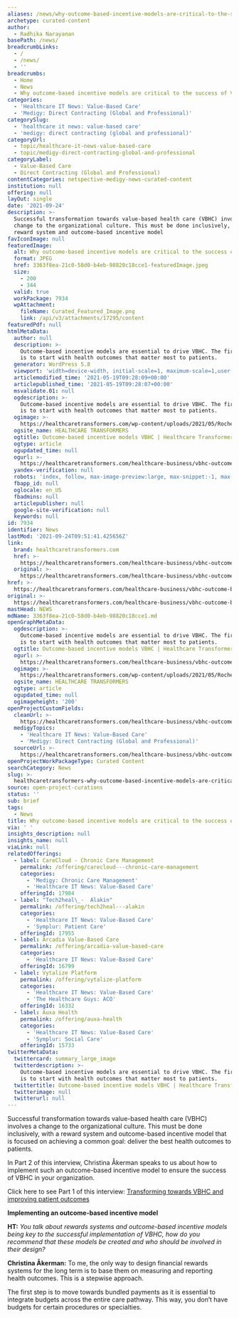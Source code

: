 ```yaml
---
aliases: /news/why-outcome-based-incentive-models-are-critical-to-the-success-of-vbhc
archetype: curated-content
author:
  - Radhika Narayanan
basePath: /news/
breadcrumbLinks:
  - /
  - /news/
  - ''
breadcrumbs:
  - Home
  - News
  - Why outcome-based incentive models are critical to the success of VBHC
categories:
  - 'Healthcare IT News: Value-Based Care'
  - 'Medigy: Direct Contracting (Global and Professional)'
categorySlug:
  - 'healthcare it news: value-based care'
  - 'medigy: direct contracting (global and professional)'
categoryUrl:
  - topic/healthcare-it-news-value-based-care
  - topic/medigy-direct-contracting-global-and-professional
categoryLabel:
  - Value-Based Care
  - Direct Contracting (Global and Professional)
contentCategories: netspective-medigy-news-curated-content
institution: null
offering: null
layOut: single
date: '2021-09-24'
description: >-
  Successful transformation towards value-based health care (VBHC) involves a
  change to the organizational culture. This must be done inclusively, with a
  reward system and outcome-based incentive model 
favIconImage: null
featuredImage:
  alt: Why outcome-based incentive models are critical to the success of VBHC
  format: JPEG
  href: 3363f8ea-21c0-58d0-b4eb-98820c18cce1-featuredImage.jpeg
  size:
    - 200
    - 344
  valid: true
  workPackage: 7934
  wpAttachment:
    fileName: Curated_Featured_Image.png
    link: /api/v3/attachments/17295/content
featuredPdf: null
htmlMetaData:
  author: null
  description: >-
    Outcome-based incentive models are essential to drive VBHC. The first step
    is to start with health outcomes that matter most to patients.
  generator: WordPress 5.8
  viewport: 'width=device-width, initial-scale=1, maximum-scale=1,user-scalable=0'
  articlemodified_time: '2021-05-19T09:28:09+00:00'
  articlepublished_time: '2021-05-19T09:28:07+00:00'
  msvalidate.01: null
  ogdescription: >-
    Outcome-based incentive models are essential to drive VBHC. The first step
    is to start with health outcomes that matter most to patients.
  ogimage: >-
    https://healthcaretransformers.com/wp-content/uploads/2021/05/Roche_Christina-Akerman-VBHC02_Part02Headerthumb.png
  ogsite_name: HEALTHCARE TRANSFORMERS
  ogtitle: Outcome-based incentive models VBHC | Healthcare Transformers
  ogtype: article
  ogupdated_time: null
  ogurl: >-
    https://healthcaretransformers.com/healthcare-business/vbhc-outcome-based-incentive-models/
  yandex-verification: null
  robots: 'index, follow, max-image-preview:large, max-snippet:-1, max-video-preview:-1'
  fbapp_id: null
  oglocale: en_US
  fbadmins: null
  articlepublisher: null
  google-site-verification: null
  keywords: null
id: 7934
identifier: News
lastMod: '2021-09-24T09:51:41.425656Z'
link:
  brand: healthcaretransformers.com
  href: >-
    https://healthcaretransformers.com/healthcare-business/vbhc-outcome-based-incentive-models/
  original: >-
    https://healthcaretransformers.com/healthcare-business/vbhc-outcome-based-incentive-models/
href: >-
  https://healthcaretransformers.com/healthcare-business/vbhc-outcome-based-incentive-models/
original: >-
  https://healthcaretransformers.com/healthcare-business/vbhc-outcome-based-incentive-models/
mastHead: NEWS
mdName: 3363f8ea-21c0-58d0-b4eb-98820c18cce1.md
openGraphMetaData:
  ogdescription: >-
    Outcome-based incentive models are essential to drive VBHC. The first step
    is to start with health outcomes that matter most to patients.
  ogtitle: Outcome-based incentive models VBHC | Healthcare Transformers
  ogurl: >-
    https://healthcaretransformers.com/healthcare-business/vbhc-outcome-based-incentive-models/
  ogimage: >-
    https://healthcaretransformers.com/wp-content/uploads/2021/05/Roche_Christina-Akerman-VBHC02_Part02Headerthumb.png
  ogsite_name: HEALTHCARE TRANSFORMERS
  ogtype: article
  ogupdated_time: null
  ogimageheight: '200'
openProjectCustomFields:
  cleanUrl: >-
    https://healthcaretransformers.com/healthcare-business/vbhc-outcome-based-incentive-models/
  medigyTopics:
    - 'Healthcare IT News: Value-Based Care'
    - 'Medigy: Direct Contracting (Global and Professional)'
  sourceUrl: >-
    https://healthcaretransformers.com/healthcare-business/vbhc-outcome-based-incentive-models/
openProjectWorkPackageType: Curated Content
searchCategory: News
slug: >-
  healthcaretransformers-why-outcome-based-incentive-models-are-critical-to-the-success-of-vbhc
source: open-project-curations
status: ''
sub: brief
tags:
  - News
title: Why outcome-based incentive models are critical to the success of VBHC
via: ' '
insights_description: null
insights_name: null
viaLink: null
relatedOfferings:
  - label: CareCloud - Chronic Care Management
    permalink: /offering/carecloud---chronic-care-management
    categories:
      - 'Medigy: Chronic Care Management'
      - 'Healthcare IT News: Value-Based Care'
    offeringId: 17984
  - label: "Tech2heal\_-  Alakin"
    permalink: /offering/tech2heal---alakin
    categories:
      - 'Healthcare IT News: Value-Based Care'
      - 'Symplur: Patient Care'
    offeringId: 17955
  - label: Arcadia Value-Based Care
    permalink: /offering/arcadia-value-based-care
    categories:
      - 'Healthcare IT News: Value-Based Care'
    offeringId: 16799
  - label: Vytalize Platform
    permalink: /offering/vytalize-platform
    categories:
      - 'Healthcare IT News: Value-Based Care'
      - 'The Healthcare Guys: ACO'
    offeringId: 16332
  - label: Auxa Health
    permalink: /offering/auxa-health
    categories:
      - 'Healthcare IT News: Value-Based Care'
      - 'Symplur: Social Care'
    offeringId: 15733
twitterMetaData:
  twittercard: summary_large_image
  twitterdescription: >-
    Outcome-based incentive models are essential to drive VBHC. The first step
    is to start with health outcomes that matter most to patients.
  twittertitle: Outcome-based incentive models VBHC | Healthcare Transformers
  twitterimage: null
  twitterurl: null
---
```

<p>Successful transformation towards value-based health care (VBHC) involves a change to the organizational culture. This must be done inclusively, with a reward system and outcome-based incentive model that is focused on achieving a common goal: deliver the best health outcomes to patients.</p><p>In Part 2 of this interview, Christina Åkerman speaks to us about how to implement such an outcome-based incentive model to ensure the success of VBHC in your organization.</p><p>Click here to see Part 1 of this interview: <a href="https://healthcaretransformers.com/healthcare-business/vbhc-patient-outcomes/">Transforming towards VBHC and improving patient outcomes</a></p><p><strong>Implementing an outcome-based incentive model</strong></p><p><strong>HT:</strong> <i>You talk about rewards systems and outcome-based incentive models being key to the successful implementation of VBHC, how do you recommend that these models be created and who should be involved in their design?</i></p><p><strong>Christina Åkerman:</strong> To me, the only way to design financial rewards systems for the long term is to base them on measuring and reporting health outcomes. This is a stepwise approach.</p><p>The first step is to move towards bundled payments as it is essential to integrate budgets across the entire care pathway. This way, you don’t have budgets for certain procedures or specialties.</p>